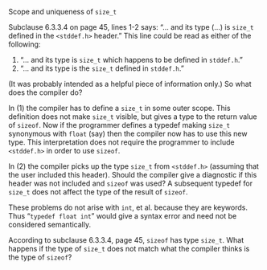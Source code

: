 Scope and uniqueness of `size_t`

Subclause 6.3.3.4 on page 45, lines 1-2 says: “... and its type (...) is
`size_t` defined in the `<stddef.h>` header.” This line could be read as either
of the following:

1. “... and its type is `size_t` which happens to be defined in `stddef.h`.”
2. “... and its type is the `size_t` defined in `stddef.h`.”

(It was probably intended as a helpful piece of information only.) So what does
the compiler do?

In (1) the compiler has to define a `size_t` in some outer scope. This
definition does not make `size_t` visible, but gives a type to the return value
of `sizeof`. Now if the programmer defines a typedef making `size_t` synonymous
with `float` (say) then the compiler now has to use this new type. This
interpretation does not require the programmer to include `<stddef.h>` in order
to use `sizeof`.

In (2) the compiler picks up the type `size_t` from `<stddef.h>` (assuming that
the user included this header). Should the compiler give a diagnostic if this
header was not included and `sizeof` was used? A subsequent typedef for `size_t`
does not affect the type of the result of `sizeof`.

These problems do not arise with `int`, et al. because they are keywords. Thus
“`typedef float int`” would give a syntax error and need not be considered
semantically.

According to subclause 6.3.3.4, page 45, `sizeof` has type `size_t`. What
happens if the type of `size_t` does not match what the compiler thinks is the
type of `sizeof`?
